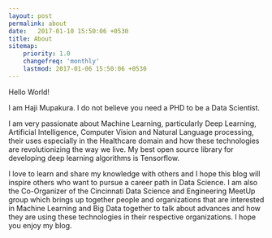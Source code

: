 ```yaml
---
layout: post
permalink: about
date:   2017-01-10 15:50:06 +0530
title: About
sitemap:
    priority: 1.0
    changefreq: 'monthly'
    lastmod: 2017-01-06 15:50:06 +0530
---
```

Hello World!

I am Haji Mupakura. I do not believe you need a PHD to be a Data Scientist.

I am very passionate about Machine Learning, particularly  Deep Learning, Artificial Intelligence, Computer Vision and Natural Language processing, their uses especially in the Healthcare domain and how these technologies are revolutionizing the way we live. My best open source library for developing deep learning algorithms is Tensorflow.

I love to learn and share my knowledge with others and I hope this blog will inspire others who want to pursue a career path in Data Science. I am also the Co-Organizer of the Cincinnati Data Science and Engineering MeetUp group which brings up together people and organizations that are interested in Machine Learning and Big Data together to talk about advances and how they are using these technologies in their respective organizations. I hope you enjoy my blog.

